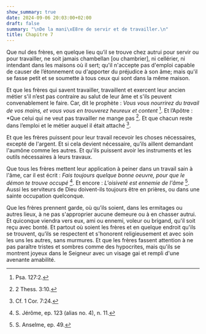 ```yaml
---
show_summary: true
date: 2024-09-06 20:03:00+02:00
draft: false
summary: "\nDe la mani\xE8re de servir et de travailler.\n"
title: Chapitre 7
---
```





Que nul des frères, en quelque lieu qu’il se trouve chez autrui pour servir ou pour travailler, ne soit jamais chambellan [ou chambrier], ni cellérier, ni intendant dans les maisons où il sert; qu'il n'accepte pas d'emploi capable de causer de l’étonnement ou d'apporter du préjudice à son âme; mais qu'il se fasse petit et se soumette à tous ceux qui sont dans la même maison.

Et que les frères qui savent travailler, travaillent et exercent leur ancien métier s'il n’est pas contraire au salut de leur âme et s'ils peuvent convenablement le faire. Car, dit le prophète : *Vous vous nourrirez du travail de vos mains, et vous vous en trouverez heureux et content* [^1]. Et l’Apôtre : *Que celui qui ne veut pas travailler ne mange pas [^2]. Et que chacun reste dans l’emploi et le métier auquel il était attaché [^3].

[^1]: Psa. 127:2.
[^2]: 2 Thess. 3:10.
[^3]: Cf. 1 Cor. 7:24.

Et que les frères puissent pour leur travail recevoir les choses nécessaires, excepté de l'argent. Et si cela devient nécessaire, qu’ils aillent demandant l'aumône comme les autres. Et qu'ils puissent avoir les instruments et les outils nécessaires à leurs travaux.

Que tous les frères mettent leur application à peiner dans un travail sain à l'âme, car il est écrit : *Fais toujours quelque bonne oeuvre, pour que le démon te trouve occupé* [^4]. Et encore : *L'oisiveté est ennemie de l'âme* [^5]. Aussi les serviteurs de Dieu doivent-ils toujours être en prières, ou dans une sainte occupation quelconque.

[^4]: S. Jérôme, ep. 123 (alias no. 4), n. 11.
[^5]: S. Anselme, ep. 49.

Que les frères prennent garde, où qu’ils soient, dans les ermitages ou autres lieux, à ne pas s'approprier aucune demeure ou à en chasser autrui. Et quiconque viendra vers eux, ami ou ennemi, voleur ou brigand, qu'il soit reçu avec bonté. Et partout où soient les frères et en quelque endroit qu'ils se trouvent, qu’ils se respectent et s'honorent religieusement et avec soin les uns les autres, sans murmures. Et que les frères fassent attention à ne pas paraître tristes et sombres comme des hypocrites, mais qu'ils se montrent joyeux dans le Seigneur avec un visage gai et rempli d'une avenante amabilité.

